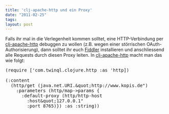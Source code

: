 ```yaml
---
title: 'clj-apache-http und ein Proxy'
date: "2011-02-25"
tags: 
layout: post
---
```

<p>Falls ihr mal in die Verlegenheit kommen solltet, eine HTTP-Verbindung per <a href="https://github.com/rnewman/clj-apache-http">clj-apache-http</a> debuggen zu wollen (z.B. wegen einer störrischen OAuth-Authorisierung), dann solltet ihr euch <a href="http://www.fiddler2.com/fiddler2/">Fiddler</a> installieren und anschliessend alle Requests durch diesen Proxy leiten. In <a href="https://github.com/rnewman/clj-apache-http">clj-apache-http</a> macht man das wie folgt:</p>

<pre>
(require ['com.twinql.clojure.http :as 'http])

(:content 
  (http/get (java.net.URI.&amp;quot;http://www.kopis.de&quot;)
    :parameters (http/map-&gt;params {
      :default-proxy (http/http-host
        :host&amp;quot;127.0.0.1&quot; 
        :port 8765)}) :as :string))
</pre>
